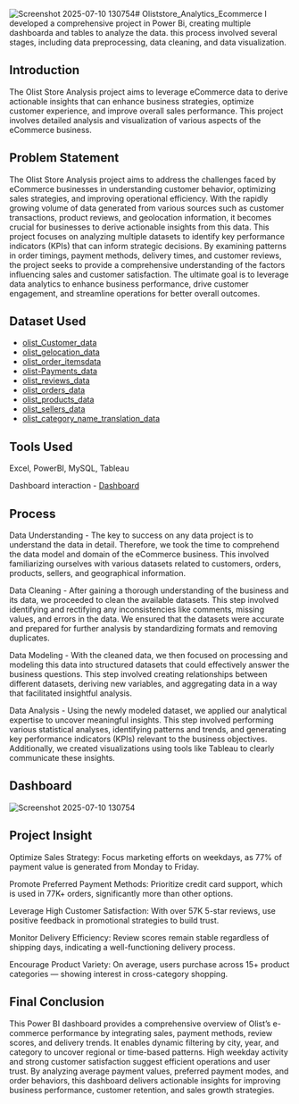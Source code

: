 ![Screenshot 2025-07-10 130754](https://github.com/user-attachments/assets/0633d928-4c62-468f-ba7d-3edd01d892a6)# Oliststore_Analytics_Ecommerce
I developed a comprehensive project in Power Bi, creating multiple dashboarda and tables to analyze the data. this process involved several stages, including data preprocessing, data cleaning, and data visualization.
## Introduction
The Olist Store Analysis project aims to leverage eCommerce data to derive actionable insights that can enhance business strategies, optimize customer experience, and improve overall sales performance. This project involves detailed analysis and visualization of various aspects of the eCommerce business.

## Problem Statement
The Olist Store Analysis project aims to address the challenges faced by eCommerce businesses in understanding customer behavior, optimizing sales strategies, and improving operational efficiency. With the rapidly growing volume of data generated from various sources such as customer transactions, product reviews, and geolocation information, it becomes crucial for businesses to derive actionable insights from this data. This project focuses on analyzing multiple datasets to identify key performance indicators (KPIs) that can inform strategic decisions. By examining patterns in order timings, payment methods, delivery times, and customer reviews, the project seeks to provide a comprehensive understanding of the factors influencing sales and customer satisfaction. The ultimate goal is to leverage data analytics to enhance business performance, drive customer engagement, and streamline operations for better overall outcomes.

## Dataset Used
- <a href="https://github.com/ashwinireddy09/Oliststore_Analytics_Ecommerce/blob/main/olist_customers.xlsx">olist_Customer_data</a>
- <a href="https://github.com/ashwinireddy09/Oliststore_Analytics_Ecommerce/blob/main/olist_geolocation.xlsx">olist_gelocation_data</a>
- <a href="https://github.com/ashwinireddy09/Oliststore_Analytics_Ecommerce/blob/main/olist_order_items.xlsx">olist_order_itemsdata</a>
- <a href="https://github.com/ashwinireddy09/Oliststore_Analytics_Ecommerce/blob/main/olist_order_payments.xlsx">olist-Payments_data</a>
- <a href="https://github.com/ashwinireddy09/Oliststore_Analytics_Ecommerce/blob/main/olist_order_reviews.xlsx">olist_reviews_data</a>
- <a href="https://github.com/ashwinireddy09/Oliststore_Analytics_Ecommerce/blob/main/olist_orders.xlsx">olist_orders_data</a>
- <a href="https://github.com/ashwinireddy09/Oliststore_Analytics_Ecommerce/blob/main/olist_products.xlsx">olist_products_data</a>
- <a href="https://github.com/ashwinireddy09/Oliststore_Analytics_Ecommerce/blob/main/olist_sellers.xlsx">olist_sellers_data</a>
- <a href="https://github.com/ashwinireddy09/Oliststore_Analytics_Ecommerce/blob/main/product_category_name_translation.xlsx">olist_category_name_translation_data</a>

## Tools Used
Excel, PowerBI, MySQL, Tableau


Dashboard interaction - <a href="https://github.com/ashwinireddy09/Oliststore_Analytics_Ecommerce/blob/main/Screenshot%202025-07-10%20130754.png">Dashboard </a>

## Process
Data Understanding - The key to success on any data project is to understand the data in detail. Therefore, we took the time to comprehend the data model and domain of the eCommerce business. This involved familiarizing ourselves with various datasets related to customers, orders, products, sellers, and geographical information.

Data Cleaning - After gaining a thorough understanding of the business and its data, we proceeded to clean the available datasets. This step involved identifying and rectifying any inconsistencies like comments, missing values, and errors in the data. We ensured that the datasets were accurate and prepared for further analysis by standardizing formats and removing duplicates.

Data Modeling - With the cleaned data, we then focused on processing and modeling this data into structured datasets that could effectively answer the business questions. This step involved creating relationships between different datasets, deriving new variables, and aggregating data in a way that facilitated insightful analysis.

Data Analysis - Using the newly modeled dataset, we applied our analytical expertise to uncover meaningful insights. This step involved performing various statistical analyses, identifying patterns and trends, and generating key performance indicators (KPIs) relevant to the business objectives. Additionally, we created visualizations using tools like Tableau to clearly communicate these insights.

## Dashboard
![Screenshot 2025-07-10 130754](https://github.com/user-attachments/assets/85b99471-8ca0-4770-94a1-8c791448fe94)


## Project Insight
Optimize Sales Strategy: Focus marketing efforts on weekdays, as 77% of payment value is generated from Monday to Friday.

Promote Preferred Payment Methods: Prioritize credit card support, which is used in 77K+ orders, significantly more than other options.

Leverage High Customer Satisfaction: With over 57K 5-star reviews, use positive feedback in promotional strategies to build trust.

Monitor Delivery Efficiency: Review scores remain stable regardless of shipping days, indicating a well-functioning delivery process.

Encourage Product Variety: On average, users purchase across 15+ product categories — showing interest in cross-category shopping.

## Final Conclusion
This Power BI dashboard provides a comprehensive overview of Olist’s e-commerce performance by integrating sales, payment methods, review scores, and delivery trends. It enables dynamic filtering by city, year, and category to uncover regional or time-based patterns. High weekday activity and strong customer satisfaction suggest efficient operations and user trust. By analyzing average payment values, preferred payment modes, and order behaviors, this dashboard delivers actionable insights for improving business performance, customer retention, and sales growth strategies.









